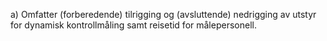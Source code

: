 a) Omfatter (forberedende) tilrigging og (avsluttende) nedrigging av utstyr for dynamisk kontrollmåling samt reisetid for målepersonell.

